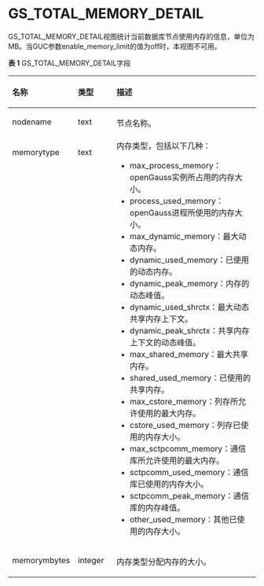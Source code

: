 # GS\_TOTAL\_MEMORY\_DETAIL<a name="ZH-CN_TOPIC_0289899837"></a>

GS\_TOTAL\_MEMORY\_DETAIL视图统计当前数据库节点使用内存的信息，单位为MB。当GUC参数enable\_memory\_limit的值为off时，本视图不可用。

**表 1**  GS\_TOTAL\_MEMORY\_DETAIL字段

<a name="zh-cn_topic_0283137610_zh-cn_topic_0237122512_zh-cn_topic_0059777855_ta451d5c762a348078f6f4862f1517267"></a>
<table><thead align="left"><tr id="zh-cn_topic_0283137610_zh-cn_topic_0237122512_zh-cn_topic_0059777855_r07b299704b9940f687e6d79c1f322a65"><th class="cellrowborder" valign="top" width="20.14%" id="mcps1.2.4.1.1"><p id="zh-cn_topic_0283137610_zh-cn_topic_0237122512_zh-cn_topic_0059777855_a0a859e2167dc46a39030a857642dc245"><a name="zh-cn_topic_0283137610_zh-cn_topic_0237122512_zh-cn_topic_0059777855_a0a859e2167dc46a39030a857642dc245"></a><a name="zh-cn_topic_0283137610_zh-cn_topic_0237122512_zh-cn_topic_0059777855_a0a859e2167dc46a39030a857642dc245"></a>名称</p>
</th>
<th class="cellrowborder" valign="top" width="16.900000000000002%" id="mcps1.2.4.1.2"><p id="zh-cn_topic_0283137610_zh-cn_topic_0237122512_zh-cn_topic_0059777855_aba2f22c06fdd4420953f349559016449"><a name="zh-cn_topic_0283137610_zh-cn_topic_0237122512_zh-cn_topic_0059777855_aba2f22c06fdd4420953f349559016449"></a><a name="zh-cn_topic_0283137610_zh-cn_topic_0237122512_zh-cn_topic_0059777855_aba2f22c06fdd4420953f349559016449"></a>类型</p>
</th>
<th class="cellrowborder" valign="top" width="62.96000000000001%" id="mcps1.2.4.1.3"><p id="zh-cn_topic_0283137610_zh-cn_topic_0237122512_zh-cn_topic_0059777855_a01dae793686e46869a63740f70db8669"><a name="zh-cn_topic_0283137610_zh-cn_topic_0237122512_zh-cn_topic_0059777855_a01dae793686e46869a63740f70db8669"></a><a name="zh-cn_topic_0283137610_zh-cn_topic_0237122512_zh-cn_topic_0059777855_a01dae793686e46869a63740f70db8669"></a>描述</p>
</th>
</tr>
</thead>
<tbody><tr id="zh-cn_topic_0283137610_zh-cn_topic_0237122512_zh-cn_topic_0059777855_rd3156898c56c494abef783f03c9cfe27"><td class="cellrowborder" valign="top" width="20.14%" headers="mcps1.2.4.1.1 "><p id="zh-cn_topic_0283137610_zh-cn_topic_0237122512_zh-cn_topic_0059777855_ab2df39707d9d4fe08bfe08c7f14159fb"><a name="zh-cn_topic_0283137610_zh-cn_topic_0237122512_zh-cn_topic_0059777855_ab2df39707d9d4fe08bfe08c7f14159fb"></a><a name="zh-cn_topic_0283137610_zh-cn_topic_0237122512_zh-cn_topic_0059777855_ab2df39707d9d4fe08bfe08c7f14159fb"></a>nodename</p>
</td>
<td class="cellrowborder" valign="top" width="16.900000000000002%" headers="mcps1.2.4.1.2 "><p id="zh-cn_topic_0283137610_zh-cn_topic_0237122512_zh-cn_topic_0059777855_a9ea47633bddd4d8698857c6ecdbd808b"><a name="zh-cn_topic_0283137610_zh-cn_topic_0237122512_zh-cn_topic_0059777855_a9ea47633bddd4d8698857c6ecdbd808b"></a><a name="zh-cn_topic_0283137610_zh-cn_topic_0237122512_zh-cn_topic_0059777855_a9ea47633bddd4d8698857c6ecdbd808b"></a>text</p>
</td>
<td class="cellrowborder" valign="top" width="62.96000000000001%" headers="mcps1.2.4.1.3 "><p id="zh-cn_topic_0283137610_zh-cn_topic_0237122512_zh-cn_topic_0059777855_a9ceb93a18fda46c08b15aa14a2f03724"><a name="zh-cn_topic_0283137610_zh-cn_topic_0237122512_zh-cn_topic_0059777855_a9ceb93a18fda46c08b15aa14a2f03724"></a><a name="zh-cn_topic_0283137610_zh-cn_topic_0237122512_zh-cn_topic_0059777855_a9ceb93a18fda46c08b15aa14a2f03724"></a>节点名称。</p>
</td>
</tr>
<tr id="zh-cn_topic_0283137610_zh-cn_topic_0237122512_zh-cn_topic_0059777855_r517a2b6081524615a7d2be38f3ff862b"><td class="cellrowborder" valign="top" width="20.14%" headers="mcps1.2.4.1.1 "><p id="zh-cn_topic_0283137610_zh-cn_topic_0237122512_zh-cn_topic_0059777855_ae9e697cb81fa4262b8d2e274faf7a86a"><a name="zh-cn_topic_0283137610_zh-cn_topic_0237122512_zh-cn_topic_0059777855_ae9e697cb81fa4262b8d2e274faf7a86a"></a><a name="zh-cn_topic_0283137610_zh-cn_topic_0237122512_zh-cn_topic_0059777855_ae9e697cb81fa4262b8d2e274faf7a86a"></a>memorytype</p>
</td>
<td class="cellrowborder" valign="top" width="16.900000000000002%" headers="mcps1.2.4.1.2 "><p id="zh-cn_topic_0283137610_zh-cn_topic_0237122512_zh-cn_topic_0059777855_a77d91c3c7e564e7aaed8149b4695c400"><a name="zh-cn_topic_0283137610_zh-cn_topic_0237122512_zh-cn_topic_0059777855_a77d91c3c7e564e7aaed8149b4695c400"></a><a name="zh-cn_topic_0283137610_zh-cn_topic_0237122512_zh-cn_topic_0059777855_a77d91c3c7e564e7aaed8149b4695c400"></a>text</p>
</td>
<td class="cellrowborder" valign="top" width="62.96000000000001%" headers="mcps1.2.4.1.3 "><div class="p" id="zh-cn_topic_0283137610_zh-cn_topic_0237122512_zh-cn_topic_0059777855_ac7bb6fef6dad4d129bebb02087e11ef1"><a name="zh-cn_topic_0283137610_zh-cn_topic_0237122512_zh-cn_topic_0059777855_ac7bb6fef6dad4d129bebb02087e11ef1"></a><a name="zh-cn_topic_0283137610_zh-cn_topic_0237122512_zh-cn_topic_0059777855_ac7bb6fef6dad4d129bebb02087e11ef1"></a>内存类型，包括以下几种：<a name="zh-cn_topic_0283137610_zh-cn_topic_0237122512_zh-cn_topic_0059777855_u88c482574ea344e0b300ae5aea3150b1"></a><a name="zh-cn_topic_0283137610_zh-cn_topic_0237122512_zh-cn_topic_0059777855_u88c482574ea344e0b300ae5aea3150b1"></a><ul id="zh-cn_topic_0283137610_zh-cn_topic_0237122512_zh-cn_topic_0059777855_u88c482574ea344e0b300ae5aea3150b1"><li>max_process_memory：<span id="text1798254510538"><a name="text1798254510538"></a><a name="text1798254510538"></a>openGauss</span>实例所占用的内存大小。</li><li>process_used_memory：<span id="text552395214112"><a name="text552395214112"></a><a name="text552395214112"></a>openGauss</span>进程所使用的内存大小。</li><li>max_dynamic_memory：最大动态内存。</li><li>dynamic_used_memory：已使用的动态内存。</li><li>dynamic_peak_memory：内存的动态峰值。</li><li>dynamic_used_shrctx：最大动态共享内存上下文。</li><li>dynamic_peak_shrctx：共享内存上下文的动态峰值。</li><li>max_shared_memory：最大共享内存。</li><li>shared_used_memory：已使用的共享内存。</li><li>max_cstore_memory：列存所允许使用的最大内存。</li><li>cstore_used_memory：列存已使用的内存大小。</li><li>max_sctpcomm_memory：通信库所允许使用的最大内存。</li><li>sctpcomm_used_memory：通信库已使用的内存大小。</li><li>sctpcomm_peak_memory：通信库的内存峰值。</li><li>other_used_memory：其他已使用的内存大小。</li></ul>
</div>
</td>
</tr>
<tr id="zh-cn_topic_0283137610_zh-cn_topic_0237122512_zh-cn_topic_0059777855_r7748f97fe30847679befb97eb5b4a50c"><td class="cellrowborder" valign="top" width="20.14%" headers="mcps1.2.4.1.1 "><p id="zh-cn_topic_0283137610_zh-cn_topic_0237122512_zh-cn_topic_0059777855_abf2fdb1838cb4e23874be81970b776c9"><a name="zh-cn_topic_0283137610_zh-cn_topic_0237122512_zh-cn_topic_0059777855_abf2fdb1838cb4e23874be81970b776c9"></a><a name="zh-cn_topic_0283137610_zh-cn_topic_0237122512_zh-cn_topic_0059777855_abf2fdb1838cb4e23874be81970b776c9"></a>memorymbytes</p>
</td>
<td class="cellrowborder" valign="top" width="16.900000000000002%" headers="mcps1.2.4.1.2 "><p id="zh-cn_topic_0283137610_zh-cn_topic_0237122512_zh-cn_topic_0059777855_a70ba137cb8b14925826bfd7a1a2674f4"><a name="zh-cn_topic_0283137610_zh-cn_topic_0237122512_zh-cn_topic_0059777855_a70ba137cb8b14925826bfd7a1a2674f4"></a><a name="zh-cn_topic_0283137610_zh-cn_topic_0237122512_zh-cn_topic_0059777855_a70ba137cb8b14925826bfd7a1a2674f4"></a>integer</p>
</td>
<td class="cellrowborder" valign="top" width="62.96000000000001%" headers="mcps1.2.4.1.3 "><p id="zh-cn_topic_0283137610_zh-cn_topic_0237122512_zh-cn_topic_0059777855_ad67d7ecf2dab4d449c49e5af770e9600"><a name="zh-cn_topic_0283137610_zh-cn_topic_0237122512_zh-cn_topic_0059777855_ad67d7ecf2dab4d449c49e5af770e9600"></a><a name="zh-cn_topic_0283137610_zh-cn_topic_0237122512_zh-cn_topic_0059777855_ad67d7ecf2dab4d449c49e5af770e9600"></a>内存类型分配内存的大小。</p>
</td>
</tr>
</tbody>
</table>
